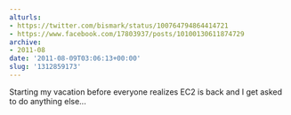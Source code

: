 ```yaml
---
alturls:
- https://twitter.com/bismark/status/100764794864414721
- https://www.facebook.com/17803937/posts/10100130611874729
archive:
- 2011-08
date: '2011-08-09T03:06:13+00:00'
slug: '1312859173'
---
```


Starting my vacation before everyone realizes EC2 is back and I get asked to do anything else...

